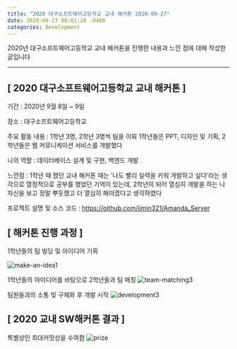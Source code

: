 ```yaml
---
title: "2020 대구소프트웨어고등학교 교내 해커톤 2020-09-27"
date: 2020-09-27 00:01:28 -0400
categories: Development
---
```


2020년 대구소프트웨어고등학교 교내 해커톤을 진행한 내용과 느낀 점에 대해 작성한 글입니다
<hr>

## [ 2020 대구소프트웨어고등학교 교내 해커톤 ]

기간 : 2020년 9월 8일 ~ 9일  

장소 : 대구소프트웨어고등학교

주요 활동 내용 : 1학년 3명, 2학년 3명씩 팀을 이뤄 1학년들은 PPT, 디자인 및 기획, 2학년들은 웹 커뮤니케이션 서비스를 개발했다 

나의 역할 : 데이터베이스 설계 및 구현, 백엔드 개발

느낀점 : 1학년 때 했던 교내 해커톤 때는 '나도 빨리 실력을 키워 개발하고 싶다'라는 생각으로 열정적으로 공부를 했었던 기억이 있는데, 2학년이 되어 열심히 개발을 하는 나 자신을 보고 정말 뿌듯했고 더 열심히 해야겠다고 생각하였다

프로젝트 설명 및 소스 코드 : https://github.com/jjmin321/Amanda_Server

## [ 해커톤 진행 과정 ]
1학년들의 팀 빌딩 및 아이디어 기획 

![make-an-idea1](https://user-images.githubusercontent.com/52072077/94923392-bdefb000-04f6-11eb-8f80-d486da8c3474.png)

1학년들의 아이디어를 바탕으로 2학년들과 팀 매칭 
![team-matching3](https://user-images.githubusercontent.com/52072077/94922759-bda2e500-04f5-11eb-81f9-e15c43baeaa5.jpg)

팀원들과의 소통 및 구체화 후 개발 시작
![development3](https://user-images.githubusercontent.com/52072077/94922783-c4315c80-04f5-11eb-8a33-9e1e535796d1.jpg)

## [ 2020 교내 SW해커톤 결과 ]
특별상인 최대커밋상을 수여함
![prize](https://user-images.githubusercontent.com/52072077/94922699-a663f780-04f5-11eb-9f74-127f36e5814d.png)

